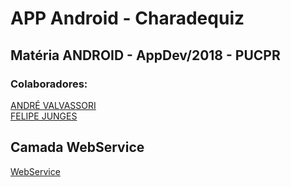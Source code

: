 # APP Android - Charadequiz
## Matéria ANDROID - AppDev/2018 - PUCPR

### Colaboradores:
<a href="https://github.com/AndreValvassori/">ANDRÉ VALVASSORI</a><br>
<a href="https://github.com/felipeejunges/">FELIPE JUNGES</a><br>

## Camada WebService
<a href="https://github.com/AndreValvassori/charadequizSlim">WebService</a><br>
